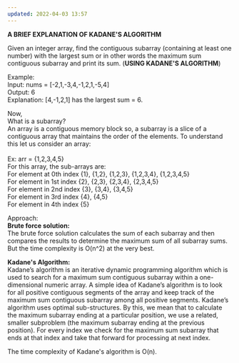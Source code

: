 ```yaml
---
updated: 2022-04-03 13:57
---
```

**A BRIEF EXPLANATION OF KADANE'S ALGORITHM**

Given an integer array, find the contiguous subarray (containing at least one number) with the largest sum or in other words the maximum sum contiguous subarray and print its sum. (**USING KADANE'S ALGORITHM**)

Example:<br>
Input: nums = [-2,1,-3,4,-1,2,1,-5,4]<br>
Output: 6<br>
Explanation: [4,-1,2,1] has the largest sum = 6.<br>

Now,<br>
What is a subarray?<br>
An array is a contiguous memory block so, a subarray is a slice of a contiguous array that maintains the order of the elements. 
To understand this let us consider an array:<br>
<br>
Ex: arr = {1,2,3,4,5}<br>
For this array, the sub-arrays are:<br>
For element at 0th index	{1}, {1,2}, {1,2,3}, {1,2,3,4}, {1,2,3,4,5}<br>
For element in 1st index	{2}, {2,3}, {2,3,4}, {2,3,4,5}<br>
For element in 2nd index	{3}, {3,4}, {3,4,5}<br>
For element in 3rd index	{4}, {4,5}<br>
For element in 4th index	{5}<br>


Approach:<br>
**Brute force solution:**<br>
The brute force solution calculates the sum of each subarray and then compares the results to determine the maximum sum of all subarray sums. But the time complexity is O(n^2) at the very best.<br>

**Kadane's Algorithm:**<br>
Kadane’s algorithm is an iterative dynamic programming algorithm which is used to search for a maximum sum contiguous subarray within a one-dimensional numeric array. A simple idea of Kadane’s algorithm is to look for all positive contiguous segments of the array and keep track of the maximum sum contiguous subarray among all positive segments. Kadane’s algorithm uses optimal sub-structures. By this, we mean that to calculate the maximum subarray ending at a particular position, we use a related, smaller subproblem (the maximum subarray ending at the previous position). For every index we check for the maximum sum subarray that ends at that index and take that forward for processing at next index.<br>

The time complexity of Kadane's algorithm is O(n).



